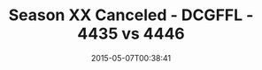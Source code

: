 ---
title: Season XX Canceled - DCGFFL - 4435 vs 4446
teams_score:
- team: 4435
  score:
- team: 4446
  score: 13
mvp: Marlon D. (Power Yellow), TJ R. (Teal)
game-ball: N/A
season: 10
week:
date: '2015-05-07T00:38:41'
pageid: season-10-playoff-4435-vs-4446
---